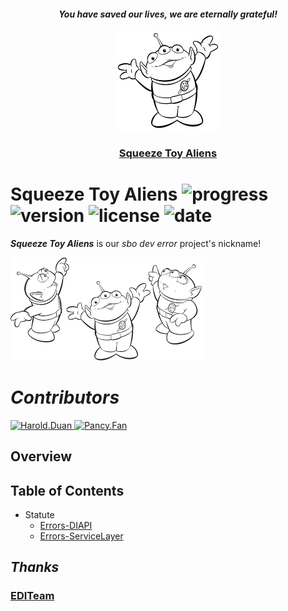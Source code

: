 <h4 align="center"><i><b> You have saved our lives, we are eternally grateful! </b></i></h4>
<p align="center">
  <a href="https://github.com/EDITeam/sbo_dev.error"><img src="/static/image/SqueezeToyAliensI.png" width="160" alt="Squeeze Toy Alien's logo" /></a>
</p>
<h3 align="center"><a href="https://github.com/EDITeam/sbo_dev.error">Squeeze Toy Aliens</a></h3>

# **Squeeze Toy Aliens** ![progress](http://progressed.io/bar/1?title=done) ![version](https://img.shields.io/badge/version-0.0.1-blue.svg?cacheSeconds=2592000) ![license](https://img.shields.io/badge/license-MIT-green.svg) ![date](https://img.shields.io/date/1555933200.svg)

***Squeeze Toy Aliens*** is our *sbo dev error* project's nickname!

![](/static/image/SqueezeToyAliensII.png)

# ***Contributors***
<a href="https://github.com/EDITeam/versionnumbering/graphs/contributors">
  <img src="https://avatars2.githubusercontent.com/u/16353458?s=400&v=4" width="70" alt="Harold.Duan" />
  <img src="https://avatars3.githubusercontent.com/u/4202696?s=400&v=4" width="70" alt="Pancy.Fan" />
</a>

## **Overview**

## **Table of Contents**

+ Statute
    + [Errors-DIAPI](./sbo_error_DI.md 'DI')
    + [Errors-ServiceLayer](./sbo_error_servicelayer.md 'ServiceLayer')

## ***Thanks***
<h3 align="left">
  <a href="https://github.com/EDITeam">EDITeam</a>
</h3>